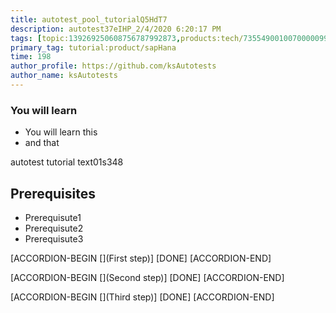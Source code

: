```yaml
---
title: autotest_pool_tutorialQ5HdT7
description: autotest37eIHP_2/4/2020 6:20:17 PM
tags: [topic:139269250608756787992873,products:tech/73554900100700000996,tutorial:experience/advanced]
primary_tag: tutorial:product/sapHana
time: 198
author_profile: https://github.com/ksAutotests
author_name: ksAutotests
---
```

### You will learn
- You will learn this
- and that

autotest tutorial text01s348

## Prerequisites
- Prerequisute1
- Prerequisute2
- Prerequisute3

[ACCORDION-BEGIN [](First step)]
[DONE]
[ACCORDION-END]

[ACCORDION-BEGIN [](Second step)]
[DONE]
[ACCORDION-END]

[ACCORDION-BEGIN [](Third step)]
[DONE]
[ACCORDION-END]

